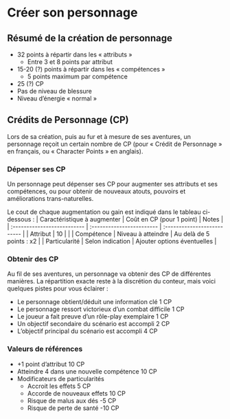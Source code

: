 # Créer son personnage
## Résumé de la création de personnage
- 32 points à répartir dans les « attributs »
	- Entre 3 et 8 points par attribut
- 15-20 (?) points à répartir dans les « compétences » 
	- 5 points maximum par compétence
- 25 (?) CP 
- Pas de niveau de blessure
- Niveau d’énergie « normal »

## Crédits de Personnage (CP)
Lors de sa création, puis au fur et à mesure de ses aventures, un personnage reçoit un certain nombre de CP (pour « Crédit de Personnage » en français, ou « Character Points » en anglais).

### Dépenser ses CP
Un personnage peut dépenser ses CP pour augmenter ses attributs et ses compétences, ou pour obtenir de nouveaux atouts, pouvoirs et améliorations trans-naturelles.

Le cout de chaque augmentation ou gain est indiqué dans le tableau ci-dessous : 
| Caractéristique à augmenter | Coût en CP (pour 1 point) | Notes                       |
| :-------------------------- | :------------------------ | :-------------------------- |
| Attribut                    | 10                        |                             |
| Compétence                  | Niveau à atteindre        | Au delà de 5 points : x2    |
| Particularité               | Selon indication          | Ajouter options éventuelles |

### Obtenir des CP
Au fil de ses aventures, un personnage va obtenir des CP de différentes manières. La répartition exacte reste à la discrétion du conteur, mais voici quelques pistes pour vous éclairer :
- Le personnage obtient/déduit une information clé			1 CP
- Le personnage ressort victorieux d’un combat difficile	1 CP 
- Le joueur a fait preuve d’un rôle-play exemplaire			1 CP
- Un objectif secondaire du scénario est accompli			2 CP
- L’objectif principal du scénario est accompli				4 CP

### Valeurs de références
- +1 point d’attribut						10 CP
- Atteindre 4 dans une nouvelle compétence	10 CP
- Modificateurs de particularités
	- Accroit les effets					5 CP
	- Accorde de nouveaux effets			10 CP
	- Risque de malus aux dés				-5 CP
	- Risque de perte de santé				-10 CP
